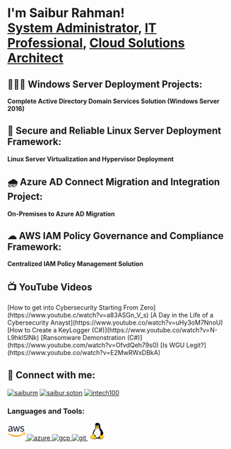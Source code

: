 <h1>I'm Saibur Rahman! <br/><a href="https://github.com/saibur92">System Administrator</a>, <a href="https://www.linkedin.com/in/saiburm/">IT Professional</a>, <a href="https://www.facebook.com/saibur.soton/">Cloud Solutions Architect</a></h1>

<h2>👨🏻‍💻 Windows Server Deployment Projects:</h2>
<b>Complete Active Directory Domain Services Solution (Windows Server 2016) </b>
<h2>🐧 Secure and Reliable Linux Server Deployment Framework:</h2>
 <b>Linux Server Virtualization and Hypervisor Deployment </b>
<h2>🌧️ Azure AD Connect Migration and Integration Project:</h2>
 <b> On-Premises to Azure AD Migration</b>
<h2>☁︎ AWS IAM Policy Governance and Compliance Framework:</h2>
    <b> Centralized IAM Policy Management Solution </b>

  
<h2>📺 YouTube Videos</h2>
 [How to get into Cybersecurity Starting From Zero](https://www.youtube.c/watch?v=a83ASGn_V_s)
 [A Day in the Life of a Cybersecurity Anayst](https://www.youtube.co/watch?v=uHy3oM7NnoU)
 [How to Create a KeyLogger (C#)](https://www.youtube.co/watch?v=N-L9hklSlNk)
 [Ransomware Demonstration (C#)](https://www.youtube.com/watch?v=OfvdQeh79s0)
 [Is WGU Legit?](https://www.youtube.co/watch?v=E2MwRWxDBkA)

<h2> 🤳 Connect with me:</h2>
<p align="left">
<a href="https://linkedin.com/in/saiburm" target="blank"><img align="center" src="https://raw.githubusercontent.com/rahuldkjain/github-profile-readme-generator/master/src/images/icons/Social/linked-in-alt.svg" alt="saiburm" height="30" width="40" /></a>
<a href="https://fb.com/saibur.soton" target="blank"><img align="center" src="https://raw.githubusercontent.com/rahuldkjain/github-profile-readme-generator/master/src/images/icons/Social/facebook.svg" alt="saibur.soton" height="30" width="40" /></a>
<a href="https://www.youtube.com/c/intech100" target="blank"><img align="center" src="https://raw.githubusercontent.com/rahuldkjain/github-profile-readme-generator/master/src/images/icons/Social/youtube.svg" alt="intech100" height="30" width="40" /></a>
</p>

<h3 align="left">Languages and Tools:</h3>
<p align="left"> <a href="https://aws.amazon.com" target="_blank" rel="noreferrer"> <img src="https://raw.githubusercontent.com/devicons/devicon/master/icons/amazonwebservices/amazonwebservices-original-wordmark.svg" alt="aws" width="40" height="40"/> </a> <a href="https://azure.microsoft.com/en-in/" target="_blank" rel="noreferrer"> <img src="https://www.vectorlogo.zone/logos/microsoft_azure/microsoft_azure-icon.svg" alt="azure" width="40" height="40"/> </a> <a href="https://cloud.google.com" target="_blank" rel="noreferrer"> <img src="https://www.vectorlogo.zone/logos/google_cloud/google_cloud-icon.svg" alt="gcp" width="40" height="40"/> </a> <a href="https://git-scm.com/" target="_blank" rel="noreferrer"> <img src="https://www.vectorlogo.zone/logos/git-scm/git-scm-icon.svg" alt="git" width="40" height="40"/> </a> <a href="https://www.linux.org/" target="_blank" rel="noreferrer"> <img src="https://raw.githubusercontent.com/devicons/devicon/master/icons/linux/linux-original.svg" alt="linux" width="40" height="40"/> </a> </p>



<!--









